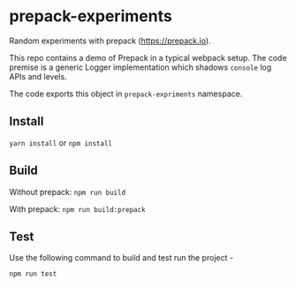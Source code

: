 # prepack-experiments
Random experiments with prepack (https://prepack.io).

This repo contains a demo of Prepack in a typical webpack setup. 
The code premise is a generic Logger implementation which shadows `console` log APIs and levels.

The code exports this object in `prepack-expriments` namespace.

## Install

`yarn install` or `npm install`

## Build

Without prepack: `npm run build`

With prepack: `npm run build:prepack`

## Test

Use the following command to build and test run the project -

`npm run test`
